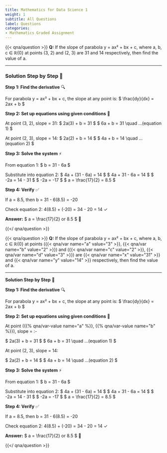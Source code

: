 ```yaml
---
title: Mathematics for Data Science 1
weight: 1
subtitle: All Questions
label: Questions
categories:
- Mathematics Graded Assignment
---
```



{{< qna/question >}}
**Q:** If the slope of parabola y = ax² + bx + c, where a, b, c ∈ ℝ\{0} at points (3, 2) and (2, 3) are 31 and 14 respectively, then find the value of a.

---

### Solution Step by Step 📝

**Step 1: Find the derivative** 🔍

For parabola y = ax² + bx + c, the slope at any point is:
\$ \frac{dy}{dx} = 2ax + b \$

**Step 2: Set up equations using given conditions** 📐

At point (3, 2), slope = 31:
\$ 2a(3) + b = 31 \$
\$ 6a + b = 31 \quad ...(equation 1) \$

At point (2, 3), slope = 14:
\$ 2a(2) + b = 14 \$
\$ 4a + b = 14 \quad ...(equation 2) \$

**Step 3: Solve the system** ⚡

From equation 1: \$ b = 31 - 6a \$

Substitute into equation 2:
\$ 4a + (31 - 6a) = 14 \$
\$ 4a + 31 - 6a = 14 \$
\$ -2a = 14 - 31 \$
\$ -2a = -17 \$
\$ a = \frac{17}{2} = 8.5 \$

**Step 4: Verify** ✅

If a = 8.5, then b = 31 - 6(8.5) = -20

Check equation 2: 4(8.5) + (-20) = 34 - 20 = 14 ✓

**Answer:** \$ a = \frac{17}{2} or 8.5 \$ 🎯

{{</ qna/question >}}

{{< qna/question >}}
**Q:** If the slope of parabola y = ax² + bx + c, where a, b, c ∈ ℝ\{0} at points ({{< qna/var name="a" value="3" >}}, {{< qna/var name="b" value="2" >}}) and ({{< qna/var name="c" value="2" >}}, {{< qna/var name="d" value="3" >}}) are {{< qna/var name="x" value="31" >}} and {{< qna/var name="y" value="14" >}} respectively, then find the value of a.

---

**Solution Step by Step** 📝

**Step 1: Find the derivative** 🔍

For parabola y = ax² + bx + c, the slope at any point is:
\$ \frac{dy}{dx} = 2ax + b \$

**Step 2: Set up equations using given conditions** 📐

At point ({{% qna/var-value name="a" %}}, {{% qna/var-value name="b" %}}), slope = <span class="qna-variable-value" data-var-name="x"></span> :-

\$ 2a(3) + b = 31 \$
\$ 6a + b = 31 \quad ...(equation 1) \$

At point (2, 3), slope = 14:

\$ 2a(2) + b = 14 \$
\$ 4a + b = 14 \quad ...(equation 2) \$

**Step 3: Solve the system** ⚡

From equation 1: \$ b = 31 - 6a \$

Substitute into equation 2:
\$ 4a + (31 - 6a) = 14 \$
\$ 4a + 31 - 6a = 14 \$
\$ -2a = 14 - 31 \$
\$ -2a = -17 \$
\$ a = \frac{17}{2} = 8.5 \$

**Step 4: Verify** ✅

If a = 8.5, then b = 31 - 6(8.5) = -20

Check equation 2: 4(8.5) + (-20) = 34 - 20 = 14 ✓

**Answer:** \$ a = \frac{17}{2} or 8.5 \$ 🎯

{{</ qna/question >}}